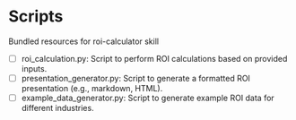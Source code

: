 # Scripts

Bundled resources for roi-calculator skill

- [ ] roi_calculation.py: Script to perform ROI calculations based on provided inputs.
- [ ] presentation_generator.py: Script to generate a formatted ROI presentation (e.g., markdown, HTML).
- [ ] example_data_generator.py: Script to generate example ROI data for different industries.
